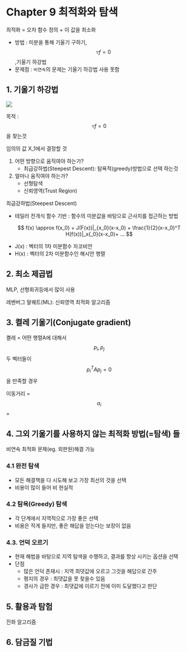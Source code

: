 # Chapter 9 최적화와 탐색 

최적화 = 오차 함수 정의 + 이 값을 최소화
- 방법 : 미분을 통해 기울기 구하기, $$\triangledown f = 0 $$,기울기 하강법
- 문제점 : `비연속`의 문제는 기울기 하강법 사용 못함 

## 1. 기울기 하강법 
![](http://uspex.stonybrook.edu/qzhu-thesis/images/img-0158.png)

목적 : $$\triangledown f = 0 $$을 찾는것 

임의의 값 X_1에서 결정할 것

1. 어떤 방향으로 움직여야 하는가? 
    - 최급강하법(Steepest Descent): 탐욕적(greedy)방법으로 선택 하는것 
2. 얼마나 움직여야 하는가?
    - 선형탐색
    - 신뢰영역(Trust Region)

최급강하법(Steepest Descent)
- 테일러 전개식 함수 기반 : 함수의 미분값을 바탕으로 근사치를 접근하는 방법 

$$ f(x) \approx f(x_0) + J(F(x))|_{x_0}(x-x_0) + \frac{1}{2}(x-x_0)^T H(f(x))|_x{_0}(x-x_0)+ ... $$
- J(x) : 벡터의 1차 미분함수 자코비안
- H(x) : 벡터의 2차 미분함수인 해시안 행렬

## 2. 최소 제곱법
MLP, 선형회귀등에서 많이 사용 

레벤버그 말퀘트(ML): 신뢰영역 최적화 알고리즘 


## 3. 켤레 기울기(Conjugate gradient) 
켤레 = 어떤 행렬A에 대해서 $$p_i, p_j$$ 두 벡터들이 $$p^T_i Ap_j=0$$을 만족할 경우 

이동거리 = $$a_i$$ = 

## 4. 그외 기울기를 사용하지 않는 최적화 방법(=탐색) 들 

비연속 최적화 문제(eg. 외판원)해결 가능 

### 4.1 완전 탐색 
- 모든 해결책을 다 시도해 보고 가장 최선의 것을 선택
- 비용이 많이 들어 비 현실적

### 4.2 탐욕(Greedy) 탐색
- 각 단계에서 지역적으로 가장 좋은 선택 
- 비용은 적게 들지만, 좋은 해답을 얻는다는 보장이 없음 

### 4.3. 언덕 오르기 
- 현재 해법을 바탕으로 지역 탐색을 수행하고, 결과를 향상 시키는 옵션을 선택 
- 단점 
    - 많은 언덕 존재시 : 지역 최댓값에 오르고 그것을 해답으로 간주 
    - 평지의 경우 : 최댓값을 못 찾을수 있음 
    - 경사가 급한 경우 : 최댓값에 이르기 전에 이미 도달했다고 판단 
    
    
## 5. 활용과 탐험
진화 알고리즘


## 6. 담금질 기법 

